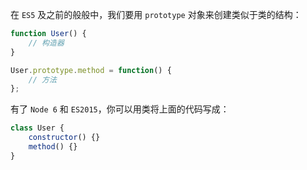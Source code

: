 在 `ES5` 及之前的般般中，我们要用 `prototype` 对象来创建类似于类的结构：

```js
function User() {
    // 构造器
}

User.prototype.method = function() {
    // 方法
};
```

有了 `Node 6` 和 `ES2015`，你可以用类将上面的代码写成：

```js
class User {
    constructor() {}
    method() {}
}
```

